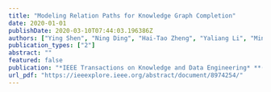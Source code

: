 ```yaml
---
title: "Modeling Relation Paths for Knowledge Graph Completion"
date: 2020-01-01
publishDate: 2020-03-10T07:44:03.196386Z
authors: ["Ying Shen", "Ning Ding", "Hai-Tao Zheng", "Yaliang Li", "Min Yang"]
publication_types: ["2"]
abstract: ""
featured: false
publication: "*IEEE Transactions on Knowledge and Data Engineering* **(TKDE)**"
url_pdf: "https://ieeexplore.ieee.org/abstract/document/8974254/"
---
```


